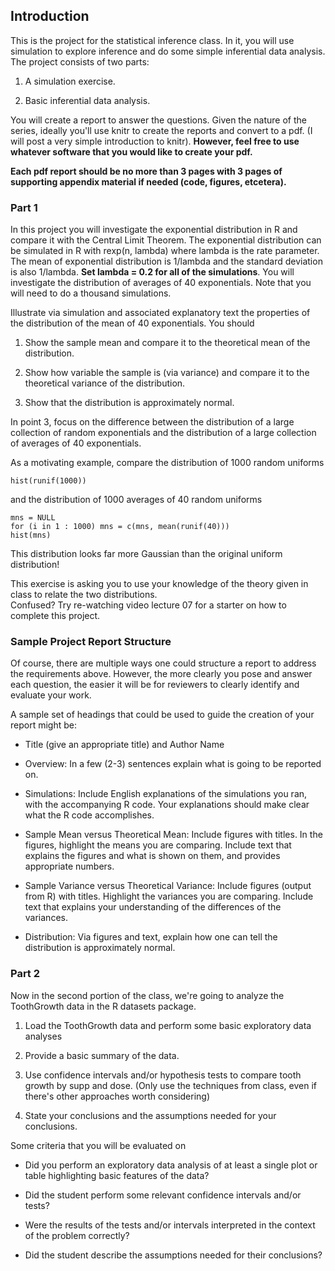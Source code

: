 ## Introduction

This is the project for the statistical inference class. In it, you will use simulation 
to explore inference and do some simple inferential data analysis. The project consists 
of two parts:

1. A simulation exercise.

2. Basic inferential data analysis.

You will create a report to answer the questions. Given the nature of the series, ideally 
you'll use knitr to create the reports and convert to a pdf. (I will post a very simple 
introduction to knitr). <b>However, feel free to use whatever software that you would like 
to create your pdf.</b>

<b>Each pdf report should be no more than 3 pages with 3 pages of supporting appendix 
material if needed (code, figures, etcetera).</b>

### Part 1

In this project you will investigate the exponential distribution in R and compare it 
with the Central Limit Theorem. The exponential distribution can be simulated in R with 
rexp(n, lambda) where lambda is the rate parameter. The mean of exponential distribution 
is 1/lambda and the standard deviation is also 1/lambda. <b>Set lambda = 0.2 for all of 
the simulations</b>. You will investigate the distribution of averages of 40 
exponentials. Note that you will need to do a thousand simulations.

Illustrate via simulation and associated explanatory text the properties of the 
distribution of the mean of 40 exponentials.  You should

1. Show the sample mean and compare it to the theoretical mean of the distribution.

2. Show how variable the sample is (via variance) and compare it to the theoretical 
variance of the distribution.

3. Show that the distribution is approximately normal.

In point 3, focus on the difference between the distribution of a large collection of 
random exponentials and the distribution of a large collection of averages of 40 
exponentials. 

As a motivating example, compare the distribution of 1000 random uniforms
	
	hist(runif(1000))

and the distribution of 1000 averages of 40 random uniforms
	
	mns = NULL
	for (i in 1 : 1000) mns = c(mns, mean(runif(40)))
	hist(mns)

This distribution looks far more Gaussian than the original uniform distribution!

This exercise is asking you to use your knowledge of the theory given in class to relate 
the two distributions.  
Confused? Try re-watching video lecture 07 for a starter on how to complete this project.

### Sample Project Report Structure

Of course, there are multiple ways one could structure a report to address the 
requirements above.  However, the more clearly you pose and answer each question, the 
easier it will be for reviewers to clearly identify and evaluate your work. 

A sample set of headings that could be used to guide the creation of your report might 
be:

* Title (give an appropriate title) and Author Name

* Overview: In a few (2-3) sentences explain what is going to be reported on.

* Simulations: Include English explanations of the simulations you ran, with the 
accompanying R code. Your explanations should make clear what the R code accomplishes.

* Sample Mean versus Theoretical Mean: Include figures with titles. In the figures, 
highlight the means you are comparing. Include text that explains the figures and what is 
shown on them, and provides appropriate numbers.

* Sample Variance versus Theoretical Variance: Include figures (output from R) with 
titles. Highlight the variances you are comparing. Include text that explains your 
understanding of the differences of the variances.

* Distribution: Via figures and text, explain how one can tell the distribution is 
approximately normal.

### Part 2

Now in the second portion of the class, we're going to analyze the ToothGrowth data in 
the R datasets package.

1. Load the ToothGrowth data and perform some basic exploratory data analyses 

2. Provide a basic summary of the data.

3. Use confidence intervals and/or hypothesis tests to compare tooth growth by supp and 
dose. (Only use the techniques from class, even if there's other approaches worth 
considering)

4. State your conclusions and the assumptions needed for your conclusions. 

Some criteria that you will be evaluated on

* Did you  perform an exploratory data analysis of at least a single plot or table 
highlighting basic features of the data?

* Did the student perform some relevant confidence intervals and/or tests?

* Were the results of the tests and/or intervals interpreted in the context of the 
problem correctly? 

* Did the student describe the assumptions needed for their conclusions?